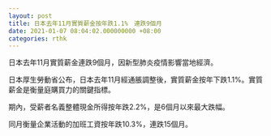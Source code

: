```yaml
---
layout: post
title: 日本去年11月實質薪金按年跌1.1%　連跌9個月
date: 2021-01-07 08:04:02.000000000 +08:00
categories: rthk
---
```


日本去年11月實質薪金連跌9個月，因新型肺炎疫情影響當地經濟。

日本厚生勞動省公布，日本去年11月經通脹調整後，實質薪金按年下跌1.1%。實質薪金是衡量庭購買力的關鍵指標。

期內，受薪者名義整體現金所得按年跌2.2%，是6個月以來最大跌幅。

同月衡量企業活動的加班工資按年跌10.3%，連跌15個月。
